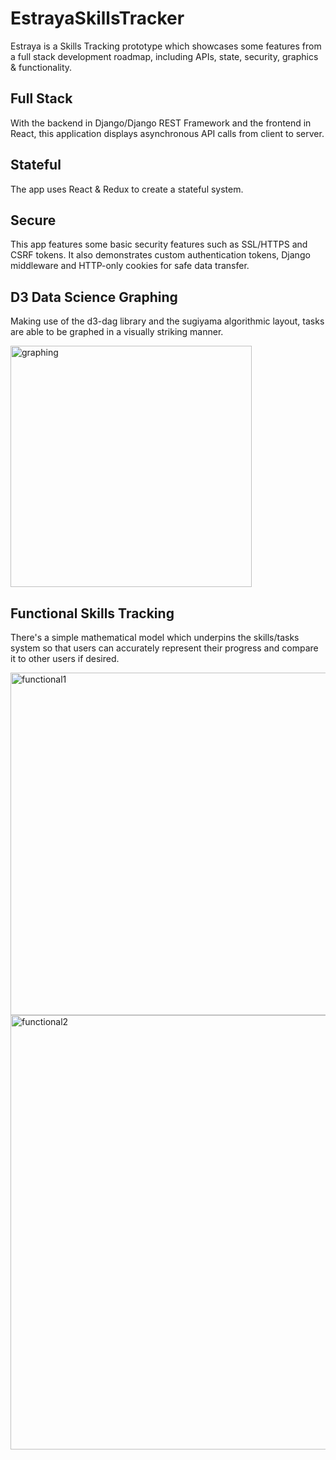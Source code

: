# EstrayaSkillsTracker
Estraya is a Skills Tracking prototype which showcases some features from a full stack development roadmap, including APIs, state, security, graphics & functionality.

## Full Stack
With the backend in Django/Django REST Framework and the frontend in React, this application displays asynchronous API calls from client to server.

## Stateful
The app uses React & Redux to create a stateful system.

## Secure
This app features some basic security features such as SSL/HTTPS and CSRF tokens. It also demonstrates custom authentication tokens, Django middleware and HTTP-only cookies for safe data transfer.

## D3 Data Science Graphing
Making use of the d3-dag library and the sugiyama algorithmic layout, tasks are able to be graphed in a visually striking manner.

<img width="386" alt="graphing" src="https://github.com/UniquePhilosophy/EstrayaSkillsTracker/assets/88625182/a46d10de-3f78-41f1-a88f-425c1eed5171">

## Functional Skills Tracking
There's a simple mathematical model which underpins the skills/tasks system so that users can accurately represent their progress and compare it to other users if desired.

<img width="548" alt="functional1" src="https://github.com/UniquePhilosophy/EstrayaSkillsTracker/assets/88625182/ab372238-1c19-4269-befd-72bb1b56258d">
<img width="695" alt="functional2" src="https://github.com/UniquePhilosophy/EstrayaSkillsTracker/assets/88625182/6d7e2d58-9bab-4175-ab84-8fd37dac667d">
